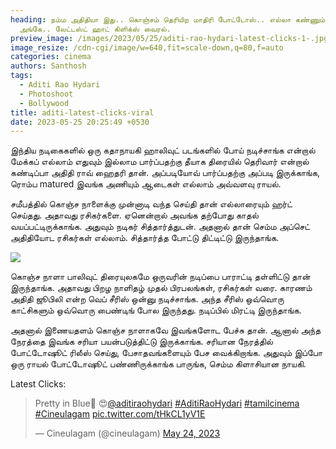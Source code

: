 ```yaml
---
heading: நம்ம அதிதியா இது.. கொஞ்சம் தெரியிற மாதிரி போட்டோஸ்.. எல்லா கண்ணும்
  அங்கே.. லேட்டஸ்ட் ஹாட் கிளிக்ஸ் வைரல்.
preview_image: /images/2023/05/25/aditi-rao-hydari-latest-clicks-1-.jpg
image_resize: /cdn-cgi/image/w=640,fit=scale-down,q=80,f=auto
categories: cinema
authors: Santhosh
tags:
  - Aditi Rao Hydari
  - Photoshoot
  - Bollywood
title: aditi-latest-clicks-viral
date: 2023-05-25 20:25:49 +0530
---
```



இந்திய நடிகைகளில் ஒரு கதாநாயகி ஹாலிவுட் படங்களில் போய் நடிச்சாங்க என்றால் மேக்கப் எல்லாம் எதுவும் இல்லாம பார்ப்பதற்கு தீயாக திரையில் தெரிவார் என்றால் கண்டிப்பா அதிதி ராவ் ஹைதரி தான். அப்படியோவ் பார்ப்பதற்கு அப்படி இருக்காங்க, ரொம்ப matured இவங்க அணியும் ஆடைகள் எல்லாம் அவ்வளவு ராயல்.

சமீபத்தில் கொஞ்ச நாளைக்கு முன்னாடி வந்த செய்தி தான் எல்லாரையும் ஹர்ட் செய்தது. அதாவது ரசிகர்களை. ஏனென்றால் அவங்க தற்போது காதல் வயப்பட்டிருக்காங்க. அதுவும் நடிகர் சித்தார்த்துடன். அதனால் தான் செம்ம அப்செட் அதிதியோட ரசிகர்கள் எல்லாம். சித்தார்த்த போட்டு திட்டிட்டு இருந்தாங்க.

![](/images/2023/05/25/aditi-rao-hydari-latest-clicks-2-.jpg)

கொஞ்ச நாளா பாலிவுட் திரையுலகமே ஒருவரின் நடிப்பை பாராட்டி தள்ளிட்டு தான் இருந்தாங்க. அதாவது பிறழ நாளிதழ் முதல் பிரபலங்கள், ரசிகர்கள் வரை. காரணம் அதிதி ஜூபிலி என்ற வெப் சீரிஸ் ஒன்னு நடிச்சாங்க. அந்த சீரிஸ் ஒவ்வொரு காட்சிகளும் ஒவ்வொரு பைண்டிங் போல இருந்தது. நடிப்பில் மிரட்டி இருந்தாங்க.

அதனால் இணையதளம் கொஞ்ச நாளாகவே இவங்களோட பேச்சு தான். ஆனால் அந்த நேரத்தை இவங்க சரியா பயன்படுத்திட்டு இருக்காங்க. சரியான நேரத்தில் போட்டோஷூட் ரிலீஸ் செய்து, பேசாதவங்களையும் பேச வைக்கிறாங்க. அதுவும் இப்போ ஒரு ராயல் போட்டோஷூட் பண்ணிருக்காங்க பாருங்க, செம்ம கிளாசியான நாயகி. 

Latest Clicks:

<blockquote class="twitter-tweet"><p lang="en" dir="ltr">Pretty in Blue💙 😍<a href="https://twitter.com/aditiraohydari?ref_src=twsrc%5Etfw">@aditiraohydari</a> <a href="https://twitter.com/hashtag/AditiRaoHydari?src=hash&amp;ref_src=twsrc%5Etfw">#AditiRaoHydari</a> <a href="https://twitter.com/hashtag/tamilcinema?src=hash&amp;ref_src=twsrc%5Etfw">#tamilcinema</a> <a href="https://twitter.com/hashtag/Cineulagam?src=hash&amp;ref_src=twsrc%5Etfw">#Cineulagam</a> <a href="https://t.co/tHkCL1yV1E">pic.twitter.com/tHkCL1yV1E</a></p>&mdash; Cineulagam (@cineulagam) <a href="https://twitter.com/cineulagam/status/1661484754330607616?ref_src=twsrc%5Etfw">May 24, 2023</a></blockquote> <script async src="https://platform.twitter.com/widgets.js" charset="utf-8"></script>